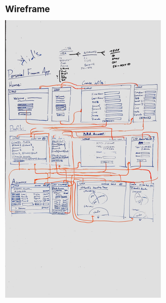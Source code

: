 # Wireframe
![alt text](https://github.com/team-int-finance/kid-doh/blob/master/preparation/assets/wireframe.jpg "Wire Frame Image")
